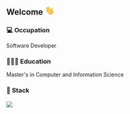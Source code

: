 <h2>Welcome <img src="https://raw.githubusercontent.com/ABSphreak/ABSphreak/master/gifs/Hi.gif" width="25px"></h2>

### 💻 Occupation 
Software Developer

### 👩🏻‍🎓 Education 
Master's in Computer and Information Science

### 🚀 Stack
<p>
    <a href="https://skillicons.dev/" target="_blank">
        <img align="center" src="https://skillicons.dev/icons?i=go,python,git,postman,html,css" />
    </a>
</p>
